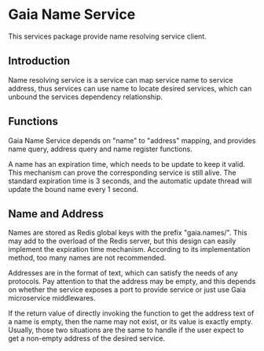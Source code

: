 # Gaia Name Service

This services package provide name resolving service client.

## Introduction

Name resolving service is a service can map service name to service address,
thus services can use name to locate desired services, 
which can unbound the services dependency relationship.

## Functions

Gaia Name Service depends on "name" to "address" mapping, 
and provides name query, address query and name register functions.

A name has an expiration time, which needs to be update to keep it valid.
This mechanism can prove the corresponding service is still alive.
The standard expiration time is 3 seconds, 
and the automatic update thread will update the bound name every 1 second.

## Name and Address

Names are stored as Redis global keys with the prefix "gaia.names/".
This may add to the overload of the Redis server,
but this design can easily implement the expiration time mechanism.
According to its implementation method,
too many names are not recommended.

Addresses are in the format of text, which can satisfy the needs of any protocols.
Pay attention to that the address may be empty, 
and this depends on whether the service exposes a port to provide service or just use Gaia microservice middlewares.

If the return value of directly invoking the function to get the address text of a name is empty,
then the name may not exist, or its value is exactly empty.
Usually, those two situations are the same to handle if the user expect to get a non-empty address of the desired service.